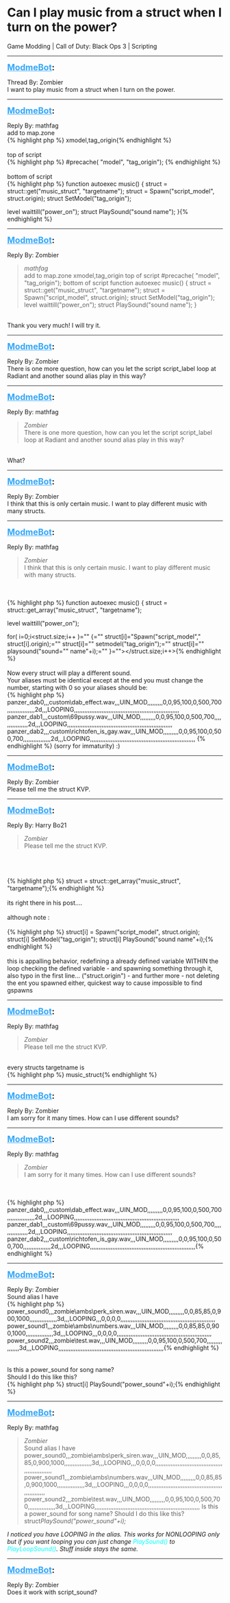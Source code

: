 # Can I play music from a struct when I turn on the power?
Game Modding | Call of Duty: Black Ops 3 | Scripting

---
<strong style="font-size: 1.4em;"><span style="text-decoration: underline;text-decoration-color: #34a7f9;"><span style="color:#34a7f9;">ModmeBot</span></span>:</strong>

<p>Thread By: Zombier<br />I want to play music from a struct when I turn on the power.</p>

---
<strong style="font-size: 1.4em;"><span style="text-decoration: underline;text-decoration-color: #34a7f9;"><span style="color:#34a7f9;">ModmeBot</span></span>:</strong>

<p>Reply By: mathfag<br />add to map.zone<br />{% highlight php %}
xmodel,tag_origin{% endhighlight %}
 <br /> <br />top of script<br />{% highlight php %}
#precache( "model", "tag_origin");
{% endhighlight %}
 <br /> <br />bottom of script<br />{% highlight php %}
function autoexec music()
{
struct = struct::get("music_struct", "targetname");
struct = Spawn("script_model", struct.origin);
struct SetModel("tag_origin");

level waittill("power_on");
struct PlaySound("sound name");
}{% endhighlight %}
</p>

---
<strong style="font-size: 1.4em;"><span style="text-decoration: underline;text-decoration-color: #34a7f9;"><span style="color:#34a7f9;">ModmeBot</span></span>:</strong>

<p>Reply By: Zombier<br /><blockquote><em>mathfag</em><br />add to map.zone xmodel,tag_origin     top of script #precache( &quot;model&quot;, &quot;tag_origin&quot;);     bottom of script function autoexec music() { struct = struct::get(&quot;music_struct&quot;, &quot;targetname&quot;); struct = Spawn(&quot;script_model&quot;, struct.origin); struct SetModel(&quot;tag_origin&quot;); level waittill(&quot;power_on&quot;); struct PlaySound(&quot;sound name&quot;); }</blockquote><br /> Thank you very much! I will try it.</p>

---
<strong style="font-size: 1.4em;"><span style="text-decoration: underline;text-decoration-color: #34a7f9;"><span style="color:#34a7f9;">ModmeBot</span></span>:</strong>

<p>Reply By: Zombier<br />There is one more question, how can you let the script script_label loop at Radiant and another sound alias play in this way?</p>

---
<strong style="font-size: 1.4em;"><span style="text-decoration: underline;text-decoration-color: #34a7f9;"><span style="color:#34a7f9;">ModmeBot</span></span>:</strong>

<p>Reply By: mathfag<br /><blockquote><em>Zombier</em><br />There is one more question, how can you let the script script_label loop at Radiant and another sound alias play in this way?</blockquote><br /> What?</p>

---
<strong style="font-size: 1.4em;"><span style="text-decoration: underline;text-decoration-color: #34a7f9;"><span style="color:#34a7f9;">ModmeBot</span></span>:</strong>

<p>Reply By: Zombier<br />I think that this is only certain music. I want to play different music with many structs.</p>

---
<strong style="font-size: 1.4em;"><span style="text-decoration: underline;text-decoration-color: #34a7f9;"><span style="color:#34a7f9;">ModmeBot</span></span>:</strong>

<p>Reply By: mathfag<br /><blockquote><em>Zombier</em><br />I think that this is only certain music. I want to play different music with many structs.</blockquote><br /> <br />{% highlight php %}
function autoexec music()
{
struct = struct::get_array("music_struct", "targetname");


level waittill("power_on");

for( i=0;i&lt;struct.size;i++ )="" {="" struct[i]="Spawn("script_model"," struct[i].origin);="" struct[i]="" setmodel("tag_origin");="" struct[i]="" playsound("sound="" name"+i);="" }=""&gt;&lt;/struct.size;i++&gt;{% endhighlight %}
 <br /> <br />Now every struct will play a different sound.<br />Your aliases must be identical except at the end you must change the number, starting with 0 so your aliases should be:<br />{% highlight php %}
panzer_dab0,,,custom\dab_effect.wav,,,UIN_MOD,,,,,,,,,0,0,95,100,0,500,700,,,,,,,,,,,,,,,,2d,,,LOOPING,,,,,,,,,,,,,,,,,,,,,,,,,,,,,,,,,,,,,,,,,,,,,,,,,,,,,,,,,,,,,
panzer_dab1,,,custom\69pussy.wav,,,UIN_MOD,,,,,,,,,0,0,95,100,0,500,700,,,,,,,,,,,,,,,,2d,,,LOOPING,,,,,,,,,,,,,,,,,,,,,,,,,,,,,,,,,,,,,,,,,,,,,,,,,,,,,,,,,,,,,
panzer_dab2,,,custom\richtofen_is_gay.wav,,,UIN_MOD,,,,,,,,,0,0,95,100,0,500,700,,,,,,,,,,,,,,,,2d,,,LOOPING,,,,,,,,,,,,,,,,,,,,,,,,,,,,,,,,,,,,,,,,,,,,,,,,,,,,,,,,,,,,,
{% endhighlight %}
(sorry for immaturity) :)</p>

---
<strong style="font-size: 1.4em;"><span style="text-decoration: underline;text-decoration-color: #34a7f9;"><span style="color:#34a7f9;">ModmeBot</span></span>:</strong>

<p>Reply By: Zombier<br />Please tell me the struct KVP.</p>

---
<strong style="font-size: 1.4em;"><span style="text-decoration: underline;text-decoration-color: #34a7f9;"><span style="color:#34a7f9;">ModmeBot</span></span>:</strong>

<p>Reply By: Harry Bo21<br /><blockquote><em>Zombier</em><br />Please tell me the struct KVP.</blockquote><br /> <br /> <br />{% highlight php %}
struct = struct::get_array("music_struct", "targetname");{% endhighlight %}
 <br /> <br />its right there in his post....<br /> <br />although note :<br /> <br />{% highlight php %}
struct[i] = Spawn("script_model", struct.origin);
struct[i] SetModel("tag_origin");
struct[i] PlaySound("sound name"+i);{% endhighlight %}
 <br /> <br />this is appalling behavior, redefining a already defined variable WITHIN the loop checking the defined variable - and spawning something through it, also typo in the first line... (&quot;struct.origin&quot;) - and further more - not deleting the ent you spawned either, quickest way to cause impossible to find gspawns</p>

---
<strong style="font-size: 1.4em;"><span style="text-decoration: underline;text-decoration-color: #34a7f9;"><span style="color:#34a7f9;">ModmeBot</span></span>:</strong>

<p>Reply By: mathfag<br /><blockquote><em>Zombier</em><br />Please tell me the struct KVP.</blockquote><br /> every structs targetname is <br />{% highlight php %}
music_struct{% endhighlight %}
</p>

---
<strong style="font-size: 1.4em;"><span style="text-decoration: underline;text-decoration-color: #34a7f9;"><span style="color:#34a7f9;">ModmeBot</span></span>:</strong>

<p>Reply By: Zombier<br />I am sorry for it many times. How can I use different sounds?</p>

---
<strong style="font-size: 1.4em;"><span style="text-decoration: underline;text-decoration-color: #34a7f9;"><span style="color:#34a7f9;">ModmeBot</span></span>:</strong>

<p>Reply By: mathfag<br /><blockquote><em>Zombier</em><br />I am sorry for it many times. How can I use different sounds?</blockquote><br /> <br />{% highlight php %}
panzer_dab0,,,custom\dab_effect.wav,,,UIN_MOD,,,,,,,,,0,0,95,100,0,500,700,,,,,,,,,,,,,,,,2d,,,LOOPING,,,,,,,,,,,,,,,,,,,,,,,,,,,,,,,,,,,,,,,,,,,,,,,,,,,,,,,,,,,,,
panzer_dab1,,,custom\69pussy.wav,,,UIN_MOD,,,,,,,,,0,0,95,100,0,500,700,,,,,,,,,,,,,,,,2d,,,LOOPING,,,,,,,,,,,,,,,,,,,,,,,,,,,,,,,,,,,,,,,,,,,,,,,,,,,,,,,,,,,,,
panzer_dab2,,,custom\richtofen_is_gay.wav,,,UIN_MOD,,,,,,,,,0,0,95,100,0,500,700,,,,,,,,,,,,,,,,2d,,,LOOPING,,,,,,,,,,,,,,,,,,,,,,,,,,,,,,,,,,,,,,,,,,,,,,,,,,,,,,,,,,,,,{% endhighlight %}
</p>

---
<strong style="font-size: 1.4em;"><span style="text-decoration: underline;text-decoration-color: #34a7f9;"><span style="color:#34a7f9;">ModmeBot</span></span>:</strong>

<p>Reply By: Zombier<br />Sound alias I have<br />{% highlight php %}
power_sound0,,,zombie\ambs\perk_siren.wav,,,UIN_MOD,,,,,,,,,0,0,85,85,0,900,1000,,,,,,,,,,,,,,,,3d,,,LOOPING,,,0,0,0,0,,,,,,,,,,,,,,,,,,,,,,,,,,,,,,,,,,,,,,,,,,,,,,,,,,,,,,,
power_sound1,,,zombie\ambs\numbers.wav,,,UIN_MOD,,,,,,,,,0,0,85,85,0,900,1000,,,,,,,,,,,,,,,,3d,,,LOOPING,,,0,0,0,0,,,,,,,,,,,,,,,,,,,,,,,,,,,,,,,,,,,,,,,,,,,,,,,,,,,,,,,
power_sound2,,,zombie\test.wav,,,UIN_MOD,,,,,,,,,0,0,95,100,0,500,700,,,,,,,,,,,,,,,,3d,,,LOOPING,,,,,,,,,,,,,,,,,,,,,,,,,,,,,,,,,,,,,,,,,,,,,,,,,,,,,,,,,,,,,{% endhighlight %}
 <br /> <br /> <br />Is this a power_sound for song name?<br />Should I do this like this?<br />{% highlight php %}
struct[i] PlaySound("power_sound"+i);{% endhighlight %}
</p>

---
<strong style="font-size: 1.4em;"><span style="text-decoration: underline;text-decoration-color: #34a7f9;"><span style="color:#34a7f9;">ModmeBot</span></span>:</strong>

<p>Reply By: mathfag<br /><blockquote><em>Zombier</em><br />Sound alias I have power_sound0,,,zombie\ambs\perk_siren.wav,,,UIN_MOD,,,,,,,,,0,0,85,85,0,900,1000,,,,,,,,,,,,,,,,3d,,,LOOPING,,,0,0,0,0,,,,,,,,,,,,,,,,,,,,,,,,,,,,,,,,,,,,,,,,,,,,,,,,,,,,,,, power_sound1,,,zombie\ambs\numbers.wav,,,UIN_MOD,,,,,,,,,0,0,85,85,0,900,1000,,,,,,,,,,,,,,,,3d,,,LOOPING,,,0,0,0,0,,,,,,,,,,,,,,,,,,,,,,,,,,,,,,,,,,,,,,,,,,,,,,,,,,,,,,, power_sound2,,,zombie\test.wav,,,UIN_MOD,,,,,,,,,0,0,95,100,0,500,700,,,,,,,,,,,,,,,,3d,,,LOOPING,,,,,,,,,,,,,,,,,,,,,,,,,,,,,,,,,,,,,,,,,,,,,,,,,,,,,,,,,,,,,       Is this a power_sound for song name? Should I do this like this? struct<em>PlaySound(&quot;power_sound&quot;+i);</em></blockquote><em>I noticed you have LOOPING in the alias. This works for NONLOOPING only but if you want looping you can just change <span style="color:#00ffff;">PlaySound()</span> to <span style="color:#00ffff;">PlayLoopSound()</span>. Stuff inside stays the same.</em></p>

---
<strong style="font-size: 1.4em;"><span style="text-decoration: underline;text-decoration-color: #34a7f9;"><span style="color:#34a7f9;">ModmeBot</span></span>:</strong>

<p>Reply By: Zombier<br />Does it work with script_sound?</p>
